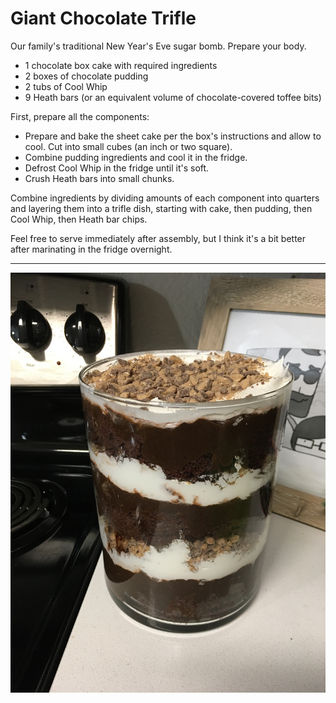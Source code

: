 # Giant Chocolate Trifle

Our family's traditional New Year's Eve sugar bomb. Prepare your body.

- 1 chocolate box cake with required ingredients
- 2 boxes of chocolate pudding
- 2 tubs of Cool Whip
- 9 Heath bars (or an equivalent volume of chocolate-covered toffee bits)

First, prepare all the components:

- Prepare and bake the sheet cake per the box's instructions and allow to cool.
  Cut into small cubes (an inch or two square).
- Combine pudding ingredients and cool it in the fridge.
- Defrost Cool Whip in the fridge until it's soft.
- Crush Heath bars into small chunks.

Combine ingredients by dividing amounts of each component into quarters and
layering them into a trifle dish, starting with cake, then pudding, then Cool
Whip, then Heath bar chips.

Feel free to serve immediately after assembly, but I think it's a bit better
after marinating in the fridge overnight.

---

![giant chocolate trifle](../images/giant-chocolate-trifle.jpg)
